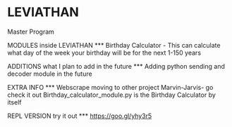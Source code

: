 # LEVIATHAN
Master Program 


MODULES inside LEVIATHAN ***
Birthday Calculator - This can calculate what day of the week your birthday will be for the next 1-150 years


ADDITIONS what I plan to add in the future ***
Adding python sending and decoder module in the future


EXTRA INFO ***
Webscrape moving to other project Marvin-Jarvis- go check it out
Birthday_calculator_module.py is the Birthday Calculator by itself

REPL VERSION try it out ***
https://goo.gl/yhy3r5
